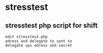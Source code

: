 # stresstest

## stresstest php script for shift
```
edit stresstest.php
adress and delegate to sent to
delegate vps adress and secret 
```
